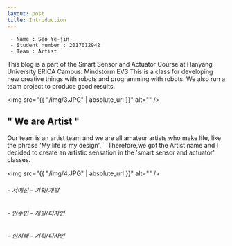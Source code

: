 ```yaml
---
layout: post
title: Introduction
---
```



     - Name : Seo Ye-jin
     - Student number : 2017012942
     - Team : Artist 




This blog is a part of the Smart Sensor and Actuator Course at Hanyang University ERICA Campus. Mindstorm EV3 This is a class for developing new creative things with robots and programming with robots. We also run a team project to produce good results.  


  <img src="{{ "/img/3.JPG" | absolute_url }}" alt="" />

  ## " We are Artist "

   Our team is an artist team and we are all amateur artists who make life, like the phrase 'My life is my design'.
   Therefore,we got the Artist name and I decided to create an artistic sensation in the 'smart sensor and actuator' classes.
    

   <img src="{{ "/img/4.JPG" | absolute_url }}" alt="" />
   
   
  ###### - 서예진 - 기획/개발 
  ###### - 안수민 - 개발/디자인
  ###### - 한지혜 - 기획/디자인

    
